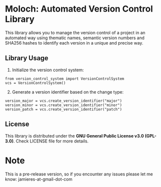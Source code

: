 # Moloch: Automated Version Control Library

This library allows you to manage the version control of a project in an automated way using thematic names, semantic version numbers and SHA256 hashes to identify each version in a unique and precise way.

## Library Usage

1. Initialize the version control system:
```
from version_control_system import VersionControlSystem
vcs = VersionControlSystem()
```

2. Generate a version identifier based on the change type:
```
version_major = vcs.create_version_identifier("major")
version_minor = vcs.create_version_identifier("minor")
version_patch = vcs.create_version_identifier("patch")
```

## License

This library is distributed under the **GNU General Public License v3.0 (GPL-3.0)**. Check LICENSE file for more details.

# Note
This is a pre-release version, so if you encounter any issues please let me know: jamieres-at-gmail-dot-com
